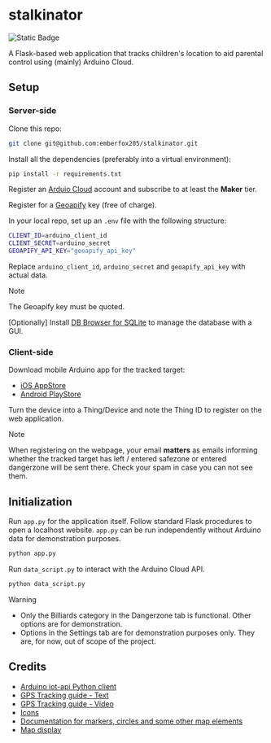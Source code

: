 # stalkinator

![Static Badge](https://img.shields.io/badge/Python-3.12.0-blue?style=flat&logo=Python&logoColor=white)

A Flask-based web application that tracks children's location to aid parental control using (mainly) Arduino Cloud.

## Setup

### Server-side

Clone this repo:

```bash
git clone git@github.com:emberfox205/stalkinator.git
```

Install all the dependencies (preferably into a virtual environment):

```bash
pip install -r requirements.txt
```

Register an [Arduio Cloud](https://cloud.arduino.cc/) account and subscribe to at least the **Maker** tier.

Register for a [Geoapify](https://www.geoapify.com/) key (free of charge).

In your local repo, set up an `.env` file with the following structure:

```bash
CLIENT_ID=arduino_client_id
CLIENT_SECRET=arduino_secret
GEOAPIFY_API_KEY="geoapify_api_key"
```

Replace `arduino_client_id`, `arduino_secret` and `geoapify_api_key` with actual data.

> [!NOTE]
> The Geoapify key must be quoted.

[Optionally] Install [DB Browser for SQLite](https://sqlitebrowser.org/dl/) to manage the database with a GUI.

### Client-side

Download mobile Arduino app for the tracked target:

- [iOS AppStore](https://apps.apple.com/vn/app/arduino-iot-cloud-remote/id1514358431?l=vi)
- [Android PlayStore](https://play.google.com/store/apps/details?id=cc.arduino.cloudiot&hl=en)

Turn the device into a Thing/Device and note the Thing ID to register on the web application.

> [!NOTE]
> When registering on the webpage, your email **matters** as emails informing whether the tracked target has left / entered safezone or entered dangerzone will be sent there. Check your spam in case you can not see them.

## Initialization

Run `app.py` for the application itself. Follow standard Flask procedures to open a localhost website. `app.py` can be run independently without Arduino data for demonstration purposes.

```bash
python app.py
```

Run `data_script.py` to interact with the Arduino Cloud API.

```bash
python data_script.py
```

> [!WARNING]
>
> - Only the Billiards category in the Dangerzone tab is functional. Other options are for demonstration.
> - Options in the Settings tab are for demonstration purposes only. They are, for now, out of scope of the project.

## Credits

- [Arduino iot-api Python client](https://github.com/arduino/iot-client-pyhttps://github.com/arduino/iot-client-py)
- [GPS Tracking guide - Text](https://iot.microchip.com/docs/arduino/examples/GPS%20Tracker/Arduino%20Sketch)
- [GPS Tracking guide - Video](https://www.youtube.com/watch?v=WYT7r62AEYo&t=6s)
- [Icons](https://www.flaticon.com/)
- [Documentation for markers, circles and some other map elements](https://leafletjs.com/)
- [Map display](https://www.openstreetmap.org/)
